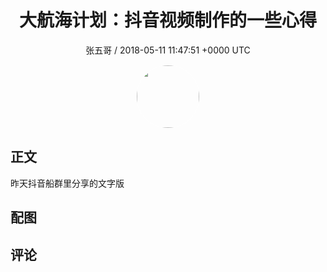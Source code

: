 <h1 align="center">大航海计划：抖音视频制作的一些心得</h1>
<p align="center">
    <a>张五哥 / 2018-05-11 11:47:51 &#43;0000 UTC</a>
</p>

<div align="center">
    <img src="https://images.zsxq.com/FgG0X9EnxRQVlX6M5uH1Ftrc3KNv?e=1590940799&amp;token=kIxbL07-8jAj8w1n4s9zv64FuZZNEATmlU_Vm6zD:W5htuLUMsu-oyJkDnSBmlG6Sdd0=" width="100" height="100" style="border:1px solid;border-radius:50%; color:#ffffff"/>
</div>

## 正文

<div>
昨天抖音船群里分享的文字版

</div>

## 配图
<div class="image" align="center">

</div>

## 评论

<div align="left">
<div>

</div>
</div>
